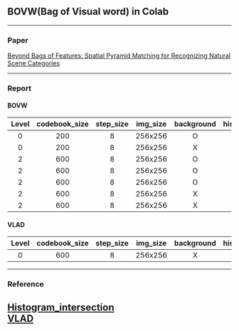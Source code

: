 
## BOVW(Bag of Visual word) in Colab


-------------------------------------
### Paper 

[Beyond Bags of Features: Spatial Pyramid Matching
for Recognizing Natural Scene Categories](https://inc.ucsd.edu/~marni/Igert/Lazebnik_06.pdf)


-------------------------------------
### Report

#### BOVW

| Level | codebook_size | step_size | img_size | background | histogram_intersection | scaler |accuracy |
|:--------: |:--------:|:--------:|:--------:|:--------:|:--------:|:--------:|:--------:|
| 0 | 200 | 8 | 256x256 | O | - | O | 0.41607 |
| 0 | 200 | 8 | 256x256 | X | - | O | 0.43735 |
| 2 | 600 | 8 | 256x256 | O | X | O | 0.50236 |
| 2 | 600 | 8 | 256x256 | O | O | X | 0.57505 |
| 2 | 600 | 8 | 256x256 | O | O | O | 0.58510 |
| 2 | 600 | 8 | 256x256 | X | O | X | 0.60933 |
| 2 | 600 | 8 | 256x256 | X | O | O | 0.62056 |

#### VLAD

| Level | codebook_size | step_size | img_size | background | histogram_intersection | accuracy |
|:--------: |:--------:|:--------:|:--------:|:--------:|:--------:|:--------:|
| 0 | 600 | 8 | 256x256 | X | - | 0.63593 |


-------------------------------------
### Reference

[Histogram_intersection](https://github.com/wihoho/Image-Recognition/blob/5dc8834dd204e36172815345f0abe5640a4a37ef/recognition/classification.py#L10)</br>
[VLAD](https://github.com/jorjasso/VLAD)
-------------------------------------
